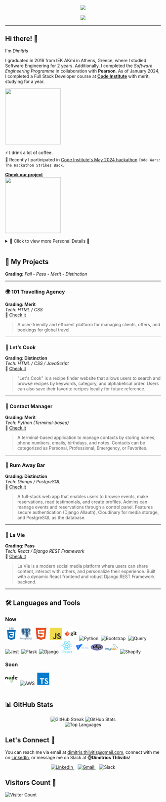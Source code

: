 <!-- README MAX OVERDRIVE INITIATED -->
<p align="center">
  <img src="https://readme-typing-svg.demolab.com?font=Fira+Code&size=28&pause=1000&color=00F7FF&background=000000FF&center=true&vCenter=true&width=1000&lines=Dimitris+Thlivitis+%7C+Full+Stack+Developer;Coffee+%2B+Code+%2B+Community+%3D+Me;I+turn+ideas+into+web+apps+that+work+for+you;In+my+free+time%2C+you%27ll+find+me+learning+or+exploring;Athens+is+home+but+the+world+is+my+playground;Let%27s+make+something+amazing+%F0%9F%8C%9F">
</p>

<p align="center">
  <img src="https://media.giphy.com/media/xUPGGDNsLvqsBOhuU0/giphy.gif" width="1000">
</p>

---

## Hi there! 👋  
I'm *Dimitris*

I graduated in 2016 from IEK AKmi in Athens, Greece, where I studied Software Engineering for 2 years. Additionally, I completed the *Software Engineering Programme* in collaboration with **Pearson**. As of January 2024, I completed a Full Stack Developer course at **[Code Institute](https://codeinstitute.net/global/)** with merit, studying for a year.

<a href="https://www.credential.net/38711487-23ee-4b3c-aebf-2f4ae5a7405e#acc.HEMmpKdw">
  <img width="180px" height="180px" src="https://api.accredible.com/v1/frontend/credential_website_embed_image/certificate/131716975">
</a>

:zap: I drink a lot of coffee.  
:robot: Recently I participated in [Code Institute's May 2024 hackathon](https://hackathon.codeinstitute.net/hackathon/47/) `Code Wars: The Hackathon Strikes Back`.

**[Check our project](https://github.com/CallumDennisIE/2405-hackathon-team3)**  
<a href="https://api.eu.badgr.io/public/assertions/SNMdl7PuQaWFGTXDgBEGYA"><img width="180px" height="180px" src="https://api.eu.badgr.io/public/assertions/SNMdl7PuQaWFGTXDgBEGYA/image"></a>

<details>
  <summary>🌟 Click to view more Personal Details 🌟</summary>
  
  <p align="center">
    <b>Age:</b> 29 years old 🎂 <br>
    <b>Location:</b> Athens, Greece 🏛️ <br>
    <b>Languages:</b> Greek (native), English (fluent) 🌐 <br>
  </p>
</details>

<br>

## 🚀 My Projects  
**Grading:** *Fail - Pass - Merit - Distinction*

---

### 🌍 101 Travelling Agency  
**Grading: Merit**  
*Tech: HTML / CSS*  
🔗 [Check it](https://github.com/Dimitris112/travel-agency-1st-official-project)  

> A user-friendly and efficient platform for managing clients, offers, and bookings for global travel.

---

### 🍳 Let’s Cook  
**Grading: Distinction**  
*Tech: HTML / CSS / JavaScript*  
🔗 [Check it](https://github.com/Dimitris112/lets-cook-pp2)  

> "Let's Cook" is a recipe finder website that allows users to search and browse recipes by keywords, category, and alphabetical order. Users can also save their favorite recipes locally for future reference.

---

### 📇 Contact Manager  
**Grading: Merit**  
*Tech: Python (Terminal-based)*  
🔗 [Check it](https://github.com/Dimitris112/Contact-Manager-pp3)  

> A terminal-based application to manage contacts by storing names, phone numbers, emails, birthdays, and notes. Contacts can be categorized as Personal, Professional, Emergency, or Favorites.

---

### 🍹 Rum Away Bar  
**Grading: Distinction**  
*Tech: Django / PostgreSQL*  
🔗 [Check it](https://github.com/Dimitris112/rum-away-testp4)  

> A full-stack web app that enables users to browse events, make reservations, read testimonials, and create profiles. Admins can manage events and reservations through a control panel. Features secure authentication (Django Allauth), Cloudinary for media storage, and PostgreSQL as the database.

---

### 📸 La Vie  
**Grading: Pass**  
*Tech: React / Django REST Framework*  
🔗 [Check it](https://github.com/Dimitris112/La-Vie-pp5)  

> La Vie is a modern social media platform where users can share content, interact with others, and personalize their experience. Built with a dynamic React frontend and robust Django REST Framework backend.

---

## :hammer_and_wrench: **Languages and Tools**
### Now
<div>
   <img src="https://github.com/devicons/devicon/blob/master/icons/css3/css3-plain-wordmark.svg" title="CSS3" alt="CSS" width="40" height="40"/>&nbsp;
   <img src="https://github.com/devicons/devicon/blob/master/icons/postgresql/postgresql-plain-wordmark.svg" title="PostgreSQL" alt="PostgreSQL" width="40" height="40"/>&nbsp;
   <img src="https://github.com/devicons/devicon/blob/master/icons/html5/html5-original.svg" title="HTML5" alt="HTML" width="40" height="40"/>&nbsp;
   <img src="https://github.com/devicons/devicon/blob/master/icons/javascript/javascript-original.svg" title="JavaScript" alt="JavaScript" width="40" height="40"/>&nbsp;
   <img src="https://github.com/devicons/devicon/blob/master/icons/git/git-original-wordmark.svg" title="Git" alt="Git" width="40" height="40"/>&nbsp;
   <img src="https://cdn.jsdelivr.net/gh/devicons/devicon@latest/icons/python/python-original.svg" title="Python" alt="Python" width="40" height="40"/>&nbsp;
   <img src="https://cdn.jsdelivr.net/gh/devicons/devicon@latest/icons/bootstrap/bootstrap-original.svg" title="Bootstrap" alt="Bootstrap" width="40" height="40"/>&nbsp;
   <img src="https://cdn.jsdelivr.net/gh/devicons/devicon@latest/icons/jquery/jquery-original.svg" title="jQuery" alt="jQuery" width="40" height="40"/>&nbsp;
   <img src="https://cdn.jsdelivr.net/gh/devicons/devicon@latest/icons/jest/jest-plain.svg" title="Jest" alt="Jest" width="40" height="40"/>&nbsp;
   <img src="https://cdn.jsdelivr.net/gh/devicons/devicon@latest/icons/flask/flask-original.svg" title="Flask" alt="Flask" width="40" height="40"/>&nbsp;
   <img src="https://cdn.jsdelivr.net/gh/devicons/devicon@latest/icons/django/django-plain.svg" title="Django" alt="Django" width="40" height="40"/>&nbsp;
   <img src="https://github.com/devicons/devicon/blob/master/icons/react/react-original-wordmark.svg" title="React" alt="React" width="40" height="40"/>&nbsp;
   <img src="https://github.com/devicons/devicon/blob/master/icons/vite/vite-original-wordmark.svg" title="Vite" alt="Vite" width="40" height="40"/>&nbsp;
   <img src="https://github.com/devicons/devicon/blob/master/icons/php/php-original.svg" title="PHP" alt="PHP" width="40" height="40"/>&nbsp;
   <img src="https://github.com/devicons/devicon/blob/master/icons/mysql/mysql-original-wordmark.svg" title="MySQL" alt="MySQL" width="40" height="40"/>&nbsp;
   <img src="https://cdn.jsdelivr.net/npm/simple-icons@v4/icons/shopify.svg" title="Shopify" alt="Shopify" width="40" height="40"/>&nbsp;
</div>

### Soon
<div>
   <img src="https://github.com/devicons/devicon/blob/master/icons/nodejs/nodejs-original-wordmark.svg" title="NodeJS" alt="NodeJS" width="40" height="40"/>&nbsp;
   <img src="https://cdn.jsdelivr.net/gh/devicons/devicon@latest/icons/amazonwebservices/amazonwebservices-original-wordmark.svg" title="AWS" alt="AWS" width="40" height="40"/>&nbsp;
   <img src="https://github.com/devicons/devicon/blob/master/icons/typescript/typescript-plain.svg" title="TypeScript" alt="TypeScript" width="40" height="40"/>
</div>

<br>

## 📊 **GitHub Stats**

<div align="center">
  <img src="https://github-readme-streak-stats.herokuapp.com?user=Dimitris112&theme=dark&mode=weekly" alt="GitHub Streak" style="max-width: 100%;"/>
  <img src="https://github-readme-stats.vercel.app/api?username=Dimitris112&show_icons=true&theme=gruvbox" alt="GitHub Stats" style="max-width: 45%;"/>
</div>

<div align="center">
  <img src="https://github-readme-stats.vercel.app/api/top-langs/?username=Dimitris112&theme=gruvbox" alt="Top Languages" style="max-width: 45%;"/>
</div>

## Let's Connect 🤝
You can reach me via email at [dimitris.thlivitis@gmail.com](mailto:dimitris.thlivitis@gmail.com), connect with me on [LinkedIn](https://www.linkedin.com/in/dimitris-thlivitis/), or message me on Slack at **@Dimitrios Thlivitis**!

<div align="center">
  <a href="https://www.linkedin.com/in/dimitris-thlivitis" target="_blank">
    <img src="https://img.icons8.com/color/96/000000/linkedin.png" alt="LinkedIn" width="50" height="50"/>
  </a>&nbsp;&nbsp;
  <a href="mailto:dimitris.thlivitis@gmail.com" target="_blank">
    <img src="https://img.icons8.com/fluent/96/000000/gmail.png" alt="Gmail" width="50" height="50"/>
  </a>&nbsp;&nbsp;
  <img src="https://img.icons8.com/color/96/000000/slack--v2.png" alt="Slack" width="50" height="50"/>
</div>

## **Visitors Count** 👀
![Visitor Count](https://visitor-badge.laobi.icu/badge?page_id=Dimitris112.Dimitris112)
